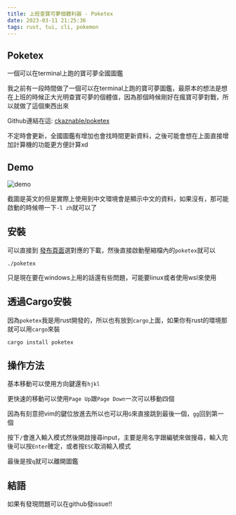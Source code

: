 ```yaml
---
title: 上班查寶可夢個體利器 - Poketex
date: 2023-03-11 21:25:36
tags: rust, tui, cli, pokemon
---
```


## Poketex

一個可以在terminal上跑的寶可夢全國圖鑑

我之前有一段時間做了一個可以在terminal上跑的寶可夢圖鑑，最原本的想法是想在上班的時候正大光明查寶可夢的個體值，因為那個時候剛好在瘋寶可夢對戰，所以就做了這個東西出來

Github連結在這: [ckaznable/poketex](https://github.com/ckaznable/poketex)

不定時會更新，全國圖鑑有增加也會找時間更新資料，之後可能會想在上面直接增加計算機的功能更方便計算xd

## Demo

![demo](https://raw.githubusercontent.com/ckaznable/poketex/master/doc/demo.png "Demo")

截圖是英文的但是實際上使用到中文環境會是顯示中文的資料，如果沒有，那可能啟動的時候帶一下`-l zh`就可以了

## 安裝

可以直接到 [發布頁面](https://github.com/ckaznable/poketex/releases/latest)選對應的下載，然後直接啟動壓縮檔內的`poketex`就可以

```shell
./poketex
```

只是現在要在windows上用的話還有些問題，可能要linux或者使用wsl來使用

## 透過Cargo安裝

因為`poketex`我是用rust開發的，所以也有放到`cargo`上面，如果你有rust的環境那就可以用`cargo`來裝

```shell
cargo install poketex
```

## 操作方法

基本移動可以使用方向鍵還有`hjkl`

更快速的移動可以使用`Page Up`跟`Page Down`一次可以移動四個

因為有刻意把vim的鍵位放進去所以也可以用`G`來直接跳到最後一個，`gg`回到第一個

按下`/`會進入輸入模式然後開啟搜尋input，主要是用名字跟編號來做搜尋，輸入完後可以按`Enter`確定，或者按`ESC`取消輸入模式

最後是按`q`就可以離開圖鑑

## 結語

如果有發現問題可以在github發issue!!

